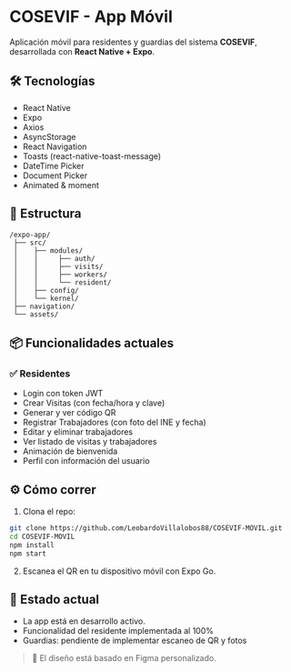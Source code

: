 # COSEVIF - App Móvil

Aplicación móvil para residentes y guardias del sistema **COSEVIF**, desarrollada con **React Native + Expo**.

## 🛠 Tecnologías

- React Native
- Expo
- Axios
- AsyncStorage
- React Navigation
- Toasts (react-native-toast-message)
- DateTime Picker
- Document Picker
- Animated & moment

## 📁 Estructura

```
/expo-app/
 ├── src/
 │    ├── modules/
 │    │     ├── auth/
 │    │     ├── visits/
 │    │     ├── workers/
 │    │     └── resident/
 │    ├── config/
 │    └── kernel/
 ├── navigation/
 └── assets/
```

## 📦 Funcionalidades actuales

### ✅ Residentes
- Login con token JWT
- Crear Visitas (con fecha/hora y clave)
- Generar y ver código QR
- Registrar Trabajadores (con foto del INE y fecha)
- Editar y eliminar trabajadores
- Ver listado de visitas y trabajadores
- Animación de bienvenida
- Perfil con información del usuario

## ⚙️ Cómo correr

1. Clona el repo:

```bash
git clone https://github.com/LeobardoVillalobos88/COSEVIF-MOVIL.git
cd COSEVIF-MOVIL
npm install
npm start
```

2. Escanea el QR en tu dispositivo móvil con Expo Go.

## 📌 Estado actual

- La app está en desarrollo activo.
- Funcionalidad del residente implementada al 100%
- Guardias: pendiente de implementar escaneo de QR y fotos

> 💬 El diseño está basado en Figma personalizado.
